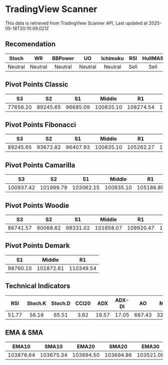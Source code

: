 # TradingView Scanner
This data is retrieved from TradingView Scanner API, Last updated at 2025-05-18T20:10:09.021Z

## Recomendation
| Stoch | WR | BBPower | UO | Ichimoku | RSI | HullMA9 |
| :---: | :---: | :---: | :---: | :---: | :---: | :---: |
| Neutral | Neutral | Neutral | Neutral | Neutral | Sell | Sell |

## Pivot Points Classic
| S3 | S2 | S1 | Middle | R1 | R2 | R3 |
| :---: | :---: | :---: | :---: | :---: | :---: | :---: |
| 77656.20 | 89245.65 | 96685.09 | 100835.10 | 108274.54 | 112424.55 | 124014.00 |

## Pivot Points Fibonacci
| S3 | S2 | S1 | Middle | R1 | R2 | R3 |
| :---: | :---: | :---: | :---: | :---: | :---: | :---: |
| 89245.65 | 93672.82 | 96407.93 | 100835.10 | 105262.27 | 107997.38 | 112424.55 |

## Pivot Points Camarilla
| S3 | S2 | S1 | Middle | R1 | R2 | R3 |
| :---: | :---: | :---: | :---: | :---: | :---: | :---: |
| 100937.42 | 101999.79 | 103062.15 | 100835.10 | 105186.89 | 106249.25 | 107311.62 |

## Pivot Points Woodie
| S3 | S2 | S1 | Middle | R1 | R2 | R3 |
| :---: | :---: | :---: | :---: | :---: | :---: | :---: |
| 86741.57 | 90068.62 | 98331.02 | 101658.07 | 109920.47 | 113247.52 | 121509.92 |

## Pivot Points Demark
| S1 | Middle | R1 |
| :---: | :---: | :---: |
| 98760.10 | 101872.61 | 110349.54 |

## Technical Indicators
| RSI | Stoch.K | Stoch.D | CCI20 | ADX | ADX-DI | AO | Mom | MACD | MACD | W.R | HullMA9 |
| :---: | :---: | :---: | :---: | :---: | :---: | :---: | :---: | :---: | :---: | :---: | :---: |
| 51.77 | 56.16 | 65.51 | 3.62 | 16.57 | 17.05 | 667.43 | 329.37 | 229.92 | 172.70 | -65.17 | 104666.55 |

## EMA & SMA
| EMA10 | SMA10 | EMA20 | SMA20 | EMA30 | SMA30 | EMA50 | SMA50 | EMA100 | SMA100 | EMA200 | SMA200 |
| :---: | :---: | :---: | :---: | :---: | :---: | :---: | :---: | :---: | :---: | :---: | :---: |
| 103876.64 | 103675.34 | 103694.50 | 103694.86 | 103521.08 | 103523.85 | 102928.14 | 103576.42 | 100774.54 | 100671.71 | 96917.63 | 95653.17 |